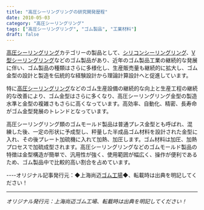 ```yaml
---
title: "高圧シーリングリングの研究開発歴程"
date: 2010-05-03
category: "高圧シーリングリング"
tags: ["高圧シーリングリング", "ゴム製品", "工業材料"]
draft: false
---
```


[高圧シーリングリング](http://www.smpolymer.com/gaoyamifengquan/)カテゴリーの製品として、[シリコンシーリングリング](http://www.smpolymer.com/)、[V型シーリングリング](http://www.smpolymer.com/)などのゴム製品があり、近年のゴム製品工業の継続的な発展に伴い、ゴム製品の種類はさらに多様化し、生産販売量も継続的に拡大し、ゴム金型の設計と製造を伝統的な経験設計から理論計算設計へと促進しています。

特に[高圧シーリングリング](http://www.smpolymer.com/gaoyamifengquan/)などのゴム生産設備の継続的な向上と生産工程の継続的な改善により、ゴム金型はさらに多くなり、高圧シーリングリング金型の製造水準と金型の複雑さもさらに高くなっています。高効率、自動化、精密、長寿命がゴム金型発展のトレンドとなっています。

高圧シーリングリング類のゴムモールド製品は普通プレス金型とも呼ばれ、混練した後、一定の形状に予成型し、秤量した半成品ゴム材料を設計された金型に入れ、その後プレート加硫機に入れて加熱、加圧します。ゴム材料は加圧、加熱プロセスで加硫成型されます。高圧シーリングリングなどのゴムモールド製品の特徴は金型構造が簡単で、汎用性が強く、使用範囲が幅広く、操作が便利であるため、ゴム製品中で比較的高い割合を占めています。

----オリジナル記事発行元：◆上海尚迈[ゴム工場](http://www.smpolymer.com/)◆、転載時は出典を明記してください！

---

*オリジナル発行元：上海尚迈ゴム工場、転載時は出典を明記してください！*
